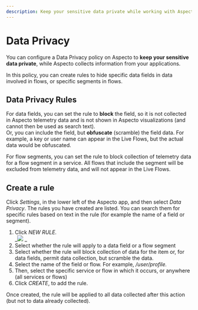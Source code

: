 ```yaml
---
description: Keep your sensitive data private while working with Aspecto
---
```


# Data Privacy

You can configure a Data Privacy policy on Aspecto to **keep your sensitive data private**, while Aspecto collects information from your applications.

In this policy, you can create rules to hide specific data fields in data involved in flows, or specific segments in flows.

## Data Privacy Rules

For data fields, you can set the rule to **block** the field, so it is not collected in Aspecto telemetry data and is not shown in Aspecto visualizations (and cannot then be used as search text). \
Or, you can include the field, but **obfuscate** (scramble) the field data. For example, a key or user name can appear in the Live Flows,  but the actual data would be obfuscated.

For flow segments, you can set the rule to block collection of telemetry data for a flow segment in a service.  All flows that include the segment will be excluded from telemetry data, and will not appear in the Live Flows.

## Create a rule

Click _Settings_, in the lower left of the Aspecto app, and then select _Data Privacy_. The rules you have created are listed. You can search them for specific rules based on text in the rule (for example the name of a field or segment).

1. Click _NEW RULE._\
   __![](../.gitbook/assets/2020-11-26-12\_10\_56-aspecto-data-privacy-new-rule.png)_  _  
2. Select whether the rule will apply to a data field or a flow segment
3. Select whether the rule will block collection of data for the item or, for data fields, permit data collection,  but scramble the data.
4. Select the name of the field or flow. For example, _/user/profile._
5. Then, select the specific service or flow in which it occurs, or anywhere (all services or flows)
6. Click _CREATE_, to add the rule.

Once created,  the rule will be applied to all data collected after this action (but not to data already collected).



 
